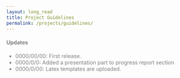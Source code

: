 ```yaml
---
layout: long_read
title: Project Guidelines
permalink: /projects/guidelines/
---
```


<div style="color: gray">
<h4>Updates</h4>
<ul>
  <li>0000/00/00: First release.</li>
  <li>0000/0/0: Added a presentation part to progress report section</li>
  <li>0000/0/00: Latex templates are uploaded.</li>
</ul>
<br>
</div>


